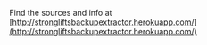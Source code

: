 Find the sources and info at  
[http://strongliftsbackupextractor.herokuapp.com/](http://strongliftsbackupextractor.herokuapp.com/)
